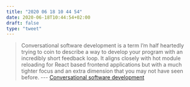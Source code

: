 ```yaml
---
title: "2020 06 18 10 44 54"
date: 2020-06-18T10:44:54+02:00
draft: false
type: "tweet"
---
```


> Conversational software development is a term I’m half heartedly trying to coin to describe a way to develop your program with an incredibly short feedback loop. It aligns closely with hot module reloading for React based frontend applications but with a much tighter focus and an extra dimension that you may not have seen before. --- [Conversational software development](https://oli.me.uk/conversational-software-development/)
